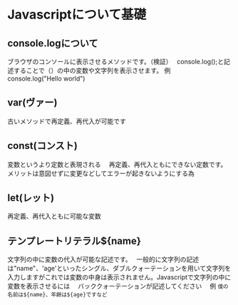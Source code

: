 # Javascriptについて基礎　
## console.logについて　
ブラウザのコンソールに表示させるメソッドです。（検証）　
console.log();と記述することで（）の中の変数や文字列を表示させます。 
例　　console.log("Hello world")

## var(ヴァー)　
古いメソッドで再定義、再代入が可能です 

## const(コンスト) 
変数というより定数と表現される　
再定義、再代入ともにできない定数です。　
メリットは意図せずに変更などしてエラーが起きないようにする為　

## let(レット)　
再定義、再代入ともに可能な変数　

## テンプレートリテラル${name} 
文字列の中に変数の代入が可能な記述です。　
一般的に文字列の記述は"name"、'age'といったシングル、ダブルクォーテーションを用いて文字列を　
入力しますがこれでは変数の中身は表示されません。Javascriptで文字列の中に変数を表示させるには　
バッククォーテーションが記述してください　
例 `僕の名前は${name}、年齢は${age}ですなど`
